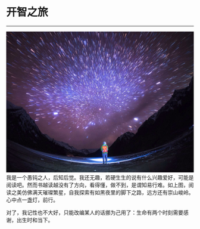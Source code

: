 #   开智之旅
--- 
![](47169713570262887.jpg)  我是一个愚钝之人，后知后觉。我还无趣，若硬生生的说有什么兴趣爱好，可能是阅读吧。然而书越读越没有了方向，看得懂，做不到，是谓知易行难。如上图，阅读之美仿佛满天璀璨繁星，自我探索有如黑夜里的脚下之路，远方还有崇山峻岭。心中点一盏灯，前行。

对了，我记性也不大好，只能改编某人的话挪为己用了：生命有两个时刻需要感谢，出生时和当下。

